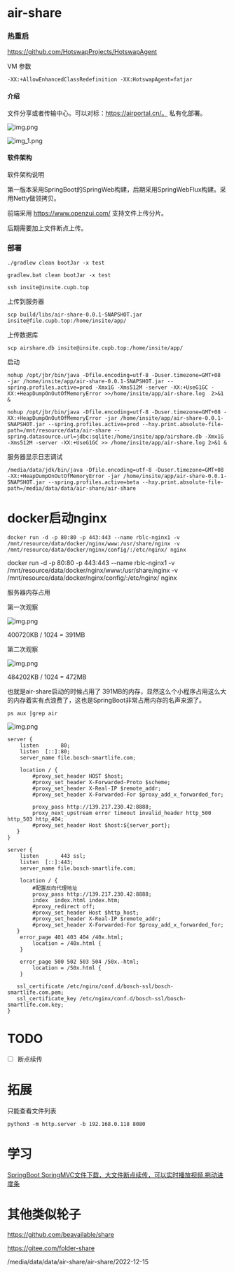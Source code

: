 # air-share

### 热重启

https://github.com/HotswapProjects/HotswapAgent

VM 参数

```shell
-XX:+AllowEnhancedClassRedefinition -XX:HotswapAgent=fatjar
```

#### 介绍
文件分享或者传输中心。可以对标：https://airportal.cn/。
私有化部署。

![img.png](asset/index.png)

![img_1.png](asset/file.png)

#### 软件架构 
软件架构说明

第一版本采用SpringBoot的SpringWeb构建，后期采用SpringWebFlux构建。采用Netty做领拷贝。

前端采用 https://www.openzui.com/ 支持文件上传分片。

后期需要加上文件断点上传。


### 部署

```shell
./gradlew clean bootJar -x test
```

```shell
gradlew.bat clean bootJar -x test
```

```shell
ssh insite@insite.cupb.top
```
上传到服务器
```shell
scp build/libs/air-share-0.0.1-SNAPSHOT.jar insite@file.cupb.top:/home/insite/app/
```
上传数据库
```shell
scp airshare.db insite@insite.cupb.top:/home/insite/app/
```

启动
```shell
nohup /opt/jbr/bin/java -Dfile.encoding=utf-8 -Duser.timezone=GMT+08  -jar /home/insite/app/air-share-0.0.1-SNAPSHOT.jar --spring.profiles.active=prod -Xmx1G -Xms512M -server -XX:+UseG1GC -XX:+HeapDumpOnOutOfMemoryError >>/home/insite/app/air-share.log  2>&1 &
```

```shell
nohup /opt/jbr/bin/java -Dfile.encoding=utf-8 -Duser.timezone=GMT+08 -XX:+HeapDumpOnOutOfMemoryError -jar /home/insite/app/air-share-0.0.1-SNAPSHOT.jar --spring.profiles.active=prod --hxy.print.absolute-file-path=/mnt/resource/data/air-share --spring.datasource.url=jdbc:sqlite:/home/insite/app/airshare.db -Xmx1G -Xms512M -server -XX:+UseG1GC >> /home/insite/app/air-share.log 2>&1 &
``` 

服务器显示日志调试

```shell
/media/data/jdk/bin/java -Dfile.encoding=utf-8 -Duser.timezone=GMT+08 -XX:+HeapDumpOnOutOfMemoryError -jar /home/insite/app/air-share-0.0.1-SNAPSHOT.jar --spring.profiles.active=beta --hxy.print.absolute-file-path=/media/data/data/air-share/air-share
```

# docker启动nginx

```shell
docker run -d -p 80:80 -p 443:443 --name rblc-nginx1 -v  /mnt/resource/data/docker/nginx/www:/usr/share/nginx -v /mnt/resource/data/docker/nginx/config/:/etc/nginx/ nginx
```

docker run -d -p 80:80 -p 443:443 --name rblc-nginx1 -v  /mnt/resource/data/docker/nginx/www:/usr/share/nginx -v /mnt/resource/data/docker/nginx/config/:/etc/nginx/ nginx


服务器内存占用

第一次观察

![img.png](asset/server-mem.png)

400720KB / 1024 = 391MB

第二次观察

![img.png](asset/server-memory.png)

484202KB / 1024 = 472MB

也就是air-share启动的时候占用了 391MB的内存，显然这么个小程序占用这么大的内存着实有点浪费了，这也是SpringBoot非常占用内存的名声来源了。


```shell
ps aux |grep air
```

![img.png](asset/ps-aux.png)

```nginx配置
server {
    listen       80;
    listen  [::]:80;
    server_name file.bosch-smartlife.com;

    location / {
        #proxy_set_header HOST $host;
        #proxy_set_header X-Forwarded-Proto $scheme;
        #proxy_set_header X-Real-IP $remote_addr;
        #proxy_set_header X-Forwarded-For $proxy_add_x_forwarded_for;

        proxy_pass http://139.217.230.42:8888;
        proxy_next_upstream error timeout invalid_header http_500 http_503 http_404;
        #proxy_set_header Host $host:${server_port};
   }
}

server {
    listen       443 ssl;
    listen  [::]:443;
    server_name file.bosch-smartlife.com;

    location / {
        #配置反向代理地址
        proxy_pass http://139.217.230.42:8888;
        index  index.html index.htm;
        #proxy_redirect off;
        #proxy_set_header Host $http_host;
        #proxy_set_header X-Real-IP $remote_addr;
        #proxy_set_header X-Forwarded-For $proxy_add_x_forwarded_for;
   }
    error_page 401 403 404 /40x.html;
        location = /40x.html {
    }

    error_page 500 502 503 504 /50x.-html;
        location = /50x.html {
    }

   ssl_certificate /etc/nginx/conf.d/bosch-ssl/bosch-smartlife.com.pem;
   ssl_certificate_key /etc/nginx/conf.d/bosch-ssl/bosch-smartlife.com.key;
}

```



# TODO 
-[ ] 断点续传

# 拓展

只能查看文件列表

```
python3 -m http.server -b 192.168.0.118 8080
```


# 学习

[SpringBoot SpringMVC文件下载，大文件断点续传，可以实时播放视频,拖动进度条](https://blog.csdn.net/qq_41389354/article/details/105043312)

# 其他类似轮子

https://github.com/beavailable/share

https://gitee.com/folder-share

/media/data/data/air-share/air-share/2022-12-15